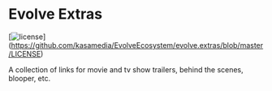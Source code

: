 # Evolve Extras
[![license](https://img.shields.io/github/license/EvolveEcosystem/evolve.extras.svg)]
(https://github.com/kasamedia/EvolveEcosystem/evolve.extras/blob/master/LICENSE)

A collection of links for movie and tv show trailers, behind the scenes, blooper, etc.

